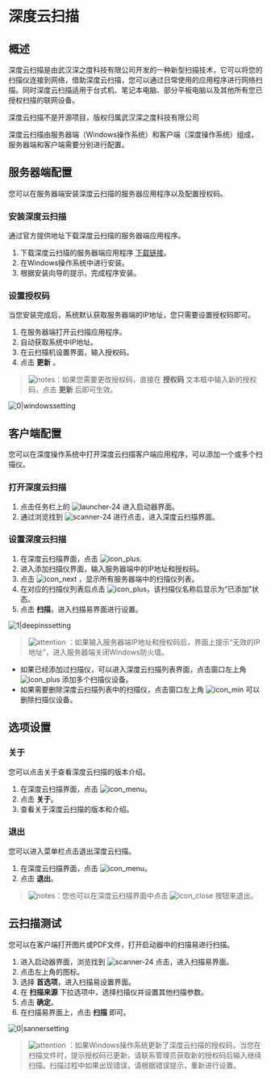 # 深度云扫描

## 概述

深度云扫描是由武汉深之度科技有限公司开发的一种新型扫描技术，它可以将您的扫描仪连接到网络，借助深度云扫描，您可以通过日常使用的应用程序进行网络扫描。同时深度云扫描适用于台式机、笔记本电脑、部分平板电脑以及其他所有您已授权扫描的联网设备。

深度云扫描不是开源项目，版权归属武汉深之度科技有限公司

深度云扫描由服务器端（Windows操作系统）和客户端（深度操作系统）组成，服务器端和客户端需要分别进行配置。

## 服务器端配置

您可以在服务器端安装深度云扫描的服务器应用程序以及配置授权码。

### 安装深度云扫描

通过官方提供地址下载深度云扫描的服务器端应用程序。

1. 下载深度云扫描的服务器端应用程序 [下载链接](https://shenmo.lanzoul.com/iqMEi2bmxcfg)。
2. 在Windows操作系统中进行安装。
3. 根据安装向导的提示，完成程序安装。

### 设置授权码

当您安装完成后，系统默认获取服务器端的IP地址，您只需要设置授权码即可。

1. 在服务器端打开云扫描应用程序。
2. 自动获取系统中IP地址。
3. 在云扫描机设置界面，输入授权码。
4. 点击 **更新** 。

> ![notes](/apps/deepin-cloud-scan/zh_CN/icon/notes.svg)：如果您需要更改授权码，直接在 **授权码** 文本框中输入新的授权码，点击 **更新** 后即可生效。

 ![0|windowssetting](/apps/deepin-cloud-scan/zh_CN/jpg/windowssetting.jpg)

## 客户端配置

您可以在深度操作系统中打开深度云扫描客户端应用程序，可以添加一个或多个扫描仪。

### 打开深度云扫描

1. 点击任务栏上的 ![launcher-24](/apps/deepin-cloud-scan/zh_CN/icon/launcher-24.svg) 进入启动器界面。
2. 通过浏览找到 ![scanner-24](/apps/deepin-cloud-scan/zh_CN/icon/scanner-24.svg) 进行点击，进入深度云扫描界面。

### 设置深度云扫描

1. 在深度云扫描界面，点击 ![icon_plus](/apps/deepin-cloud-scan/zh_CN/icon/icon_plus.svg).
2. 进入添加扫描仪界面，输入服务器端中的IP地址和授权码。
3. 点击 ![icon_next](/apps/deepin-cloud-scan/zh_CN/icon/icon_next.svg) ，显示所有服务器端中的扫描仪列表。
4. 在对应的扫描仪列表后点击 ![icon_plus](/apps/deepin-cloud-scan/zh_CN/icon/icon_plus.svg)，该扫描仪名称后显示为“已添加”状态。
5. 点击 **扫描**，进入扫描易界面进行设置。

 ![1|deepinssetting](/apps/deepin-cloud-scan/zh_CN/jpg/deepinssetting.png)

> ![attention](/apps/deepin-cloud-scan/zh_CN/icon/attention.svg) ：如果输入服务器端IP地址和授权码后，界面上提示“无效的IP地址”，进入服务器端关闭Windows防火墙。


- 如果已经添加过扫描仪，可以进入深度云扫描列表界面，点击窗口左上角 ![icon_plus](/apps/deepin-cloud-scan/zh_CN/icon/icon_plus.svg) 添加多个扫描仪设备。
- 如果需要删除深度云扫描列表中的扫描仪，点击窗口左上角 ![icon_min](/apps/deepin-cloud-scan/zh_CN/icon/icon_min.svg) 可以删除扫描仪设备。

## 选项设置

### 关于

您可以点击关于查看深度云扫描的版本介绍。

1. 在深度云扫描界面，点击 ![icon_menu](/apps/deepin-cloud-scan/zh_CN/icon/icon_menu.svg)。
2. 点击 **关于**。
3. 查看关于深度云扫描的版本和介绍。



### 退出

您可以进入菜单栏点击退出深度云扫描。

1. 在深度云扫描界面，点击 ![icon_menu](/apps/deepin-cloud-scan/zh_CN/icon/icon_menu.svg)。
2. 点击 **退出**。

> ![notes](icon/notes.svg)：您也可以在深度云扫描界面中点击 ![icon_close](/apps/deepin-cloud-scan/zh_CN/icon/icon_close.svg) 按钮来退出。


## 云扫描测试

您可以在客户端打开图片或PDF文件，打开启动器中的扫描易进行扫描。

1. 进入启动器界面，浏览找到 ![scanner-24](/apps/deepin-cloud-scan/zh_CN/icon/scanner-24.svg) 点击，进入扫描易界面。
2. 点击左上角的图标。
3. 选择 **首选项**，进入扫描易设置界面。
4. 在 **扫描来源** 下拉选项中，选择扫描仪并设置其他扫描参数。
5. 点击 **确定**。
6. 在扫描易界面上，点击 **扫描** 即可。

 ![0|sannersetting](/apps/deepin-cloud-scan/zh_CN/jpg/sannersetting.jpg)

> ![attention](/apps/deepin-cloud-scan/zh_CN/icon/attention.svg) ：如果Windows操作系统更新了深度云扫描的授权码，当您在扫描文件时，提示授权码已更新，请联系管理员获取新的授权码后输入继续扫描。扫描过程中如果出现错误，请根据错误提示，重新进行设置。
